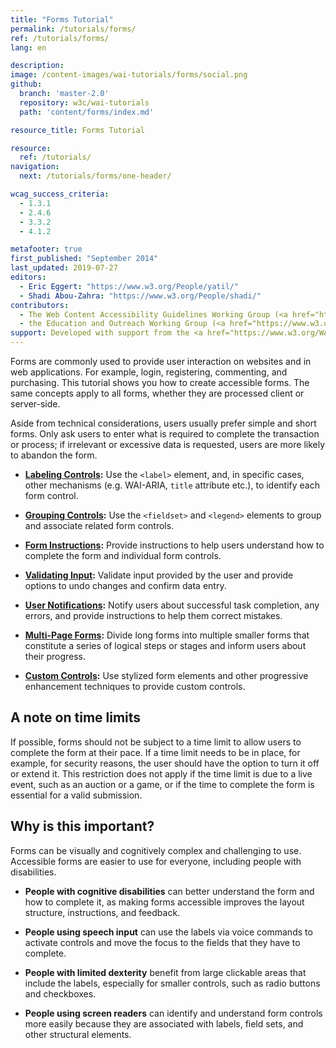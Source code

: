 ```yaml
---
title: "Forms Tutorial"
permalink: /tutorials/forms/
ref: /tutorials/forms/
lang: en

description:
image: /content-images/wai-tutorials/forms/social.png
github:
  branch: 'master-2.0'
  repository: w3c/wai-tutorials
  path: 'content/forms/index.md'

resource_title: Forms Tutorial

resource:
  ref: /tutorials/
navigation:
  next: /tutorials/forms/one-header/

wcag_success_criteria:
  - 1.3.1
  - 2.4.6
  - 3.3.2
  - 4.1.2

metafooter: true
first_published: "September 2014"
last_updated: 2019-07-27
editors:
  - Eric Eggert: "https://www.w3.org/People/yatil/"
  - Shadi Abou-Zahra: "https://www.w3.org/People/shadi/"
contributors:
  - The Web Content Accessibility Guidelines Working Group (<a href="https://www.w3.org/WAI/GL/">WCAG WG</a>)
  - the Education and Outreach Working Group (<a href="https://www.w3.org/WAI/EO/">EOWG</a>)
support: Developed with support from the <a href="https://www.w3.org/WAI/ACT/">WAI-ACT project</a>, co-funded by the <strong>European Commission <abbr title="Information Society Technologies">IST</abbr> Programme</strong>.
---
```


Forms are commonly used to provide user interaction on websites and in web applications. For example, login, registering, commenting, and purchasing. This tutorial shows you how to create accessible forms. The same concepts apply to all forms, whether they are processed client or server-side.

Aside from technical considerations, users usually prefer simple and short forms. Only ask users to enter what is required to complete the transaction or process; if irrelevant or excessive data is requested, users are more likely to abandon the form.

- **[Labeling Controls](/tutorials/forms/labels/):** Use the `<label>` element, and, in specific cases, other mechanisms (e.g. WAI-ARIA, `title` attribute etc.), to identify each form control.

- **[Grouping Controls](/tutorials/forms/grouping/):** Use the `<fieldset>` and `<legend>` elements to group and associate related form controls.

- **[Form Instructions](/tutorials/forms/instructions/):** Provide instructions to help users understand how to complete the form and individual form controls.

- **[Validating Input](/tutorials/forms/validation/):** Validate input provided by the user and provide options to undo changes and confirm data entry.

- **[User Notifications](/tutorials/forms/notifications/):** Notify users about successful task completion, any errors, and provide instructions to help them correct mistakes.

- **[Multi-Page Forms](/tutorials/forms/multi-page/):** Divide long forms into multiple smaller forms that constitute a series of logical steps or stages and inform users about their progress.

- **[Custom Controls](/tutorials/forms/custom-controls/):** Use stylized form elements and other progressive enhancement techniques to provide custom controls.

## A note on time limits

If possible, forms should not be subject to a time limit to allow users to complete the form at their pace. If a time limit needs to be in place, for example, for security reasons, the user should have the option to turn it off or extend it. This restriction does not apply if the time limit is due to a live event, such as an auction or a game, or if the time to complete the form is essential for a valid submission.

## Why is this important?

Forms can be visually and cognitively complex and challenging to use. Accessible forms are easier to use for everyone, including people with disabilities.

- **People with cognitive disabilities** can better understand the form and how to complete it, as making forms accessible improves the layout structure, instructions, and feedback.

- **People using speech input** can use the labels via voice commands to activate controls and move the focus to the fields that they have to complete.

- **People with limited dexterity** benefit from large clickable areas that include the labels, especially for smaller controls, such as radio buttons and checkboxes.

- **People using screen readers** can identify and understand form controls more easily because they are associated with labels, field sets, and other structural elements.
